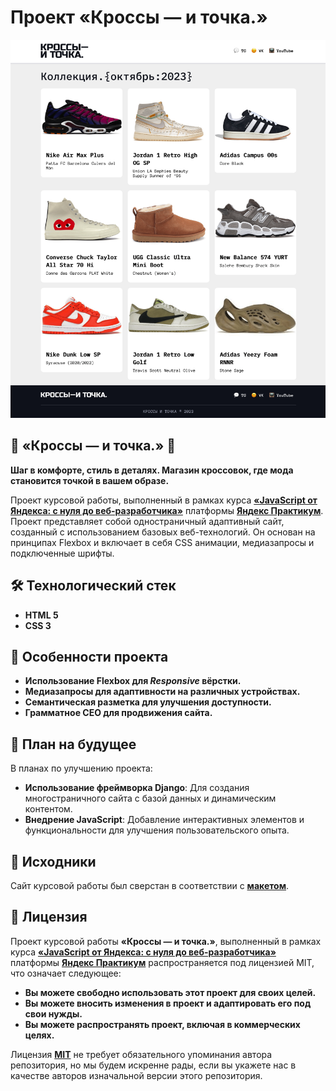 # Проект «Кроссы — и точка.»

![Главная страница проекта](/preview/preview.png)

## 👟 «Кроссы — и точка.» 👟
**Шаг в комфорте, стиль в деталях. Магазин кроссовок, где мода становится точкой в вашем образе.**

Проект курсовой работы, выполненный в рамках курса [**«JavaScript от Яндекса: с нуля до веб-разработчика»**](https://practicum.yandex.ru/web/ "Курс «JavaScript от Яндекса: с нуля до веб-разработчика» — Яндекс Практикум") платформы [**Яндекс Практикум**](https://practicum.yandex.ru/web/ "Яндекс Практикум"). Проект представляет собой одностраничный адаптивный сайт, созданный с использованием базовых веб-технологий. Он основан на принципах Flexbox и включает в себя CSS анимации, медиазапросы и подключенные шрифты.


## 🛠 Технологический стек 

- **HTML 5**
- **CSS 3**

## 🚀 Особенности проекта 

- **Использование Flexbox для *Responsive* вёрстки.**
- **Медиазапросы для адаптивности на различных устройствах.**
- **Семантическая разметка для улучшения доступности.**
- **Грамматное CEO для продвижения сайта.**

## 📆 План на будущее

В планах по улучшению проекта:

- **Использование фреймворка Django**: Для создания многостраничного сайта с базой данных и динамическим контентом.
- **Внедрение JavaScript**: Добавление интерактивных элементов и функциональности для улучшения пользовательского опыта.

## 📂 Исходники

Сайт курсовой работы был сверстан в соответствии с [**макетом**](https://www.figma.com/file/5VxgsJYsGiSS0QsI6bOkRY/%D0%9A%D0%A0%D0%9E%D0%A1%D0%A1%D0%AB-%E2%80%94-%D0%98-%D0%A2%D0%9E%D0%A7%D0%9A%D0%90.?type=design&node-id=0-1&mode=design&t=Q0LnTufTUZuEQxzg-0).

## 📃 Лицензия

Проект курсовой работы **«Кроссы — и точка.»**, выполненный в рамках курса [**«JavaScript от Яндекса: с нуля до веб-разработчика»**](https://practicum.yandex.ru/web/ "Курс «JavaScript от Яндекса: с нуля до веб-разработчика» — Яндекс Практикум") платформы [**Яндекс Практикум**](https://practicum.yandex.ru/web/ "Яндекс Практикум") распространяется под лицензией MIT, что означает следующее:

- **Вы можете свободно использовать этот проект для своих целей.**
- **Вы можете вносить изменения в проект и адаптировать его под свои нужды.**
- **Вы можете распространять проект, включая в коммерческих целях.**

Лицензия [**MIT**](/LICENSE) не требует обязательного упоминания автора репозитория, но мы будем искренне рады, если вы укажете нас в качестве авторов изначальной версии этого репозитория.


